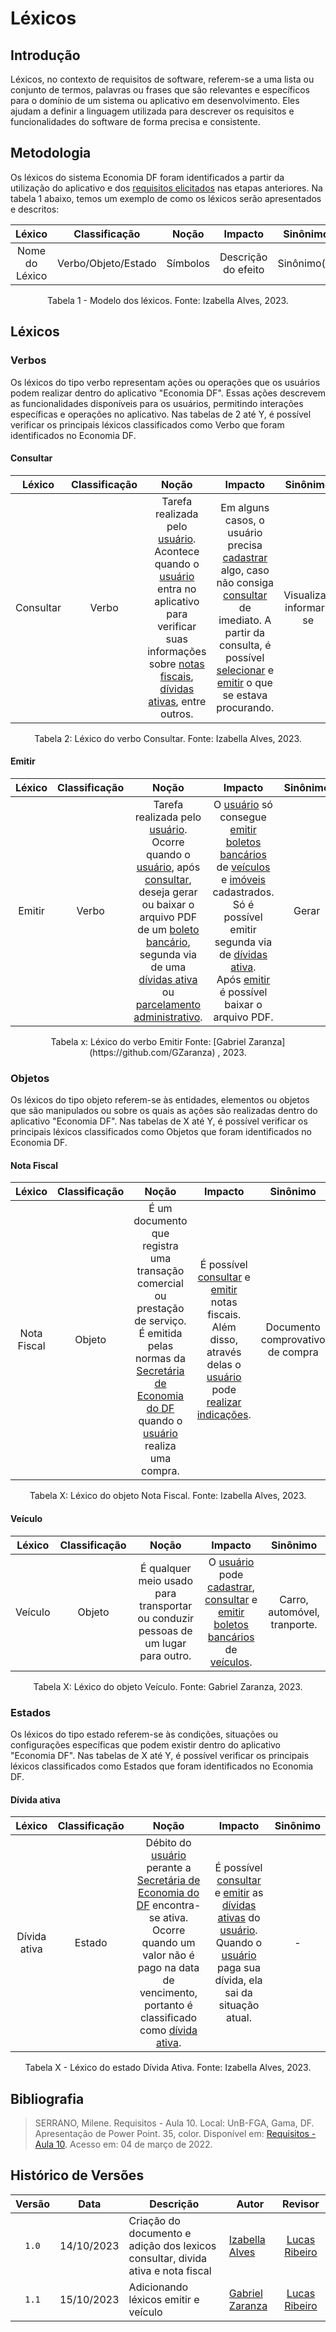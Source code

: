 # Léxicos
## Introdução
Léxicos, no contexto de requisitos de software, referem-se a uma lista ou conjunto de termos, palavras ou frases que são relevantes e específicos para o domínio de um sistema ou aplicativo em desenvolvimento. Eles ajudam a definir a linguagem utilizada para descrever os requisitos e funcionalidades do software de forma precisa e consistente.

## Metodologia
Os léxicos do sistema Economia DF foram identificados a partir da utilização do aplicativo e dos [requisitos elicitados](https://requisitos-de-software.github.io/2023.2-Economia-DF/elicitacao/requisitos-elicitados/#tabela-de-requisitos-elicitados) nas etapas anteriores. Na tabela 1 abaixo, temos um exemplo de como os léxicos serão apresentados e descritos:

|     Léxico     |   Classificação   |   Noção  |       Impacto       |   Sinônimo  |
| :------------: | :---------------: | :------: | :-----------------: | :---------: |
| Nome do Léxico | Verbo/Objeto/Estado | Símbolos | Descrição do efeito | Sinônimo(s) |
<div align="center">
<p>Tabela 1 - Modelo dos léxicos. Fonte: Izabella Alves, 2023.</p>
</div>

## Léxicos
### Verbos
Os léxicos do tipo verbo representam ações ou operações que os usuários podem realizar dentro do aplicativo "Economia DF". Essas ações descrevem as funcionalidades disponíveis para os usuários, permitindo interações específicas e operações no aplicativo. Nas tabelas
de 2 até Y, é possível verificar os principais léxicos classificados como Verbo que foram identificados no Economia DF.

#### <a id="consultar">Consultar</a>

|     Léxico     |   Classificação   |   Noção  |       Impacto       |   Sinônimo  |
| :------------: | :---------------: | :------: | :-----------------: | :---------: |
| Consultar | Verbo | Tarefa realizada pelo <a href="#usuario">usuário</a>. Acontece quando o <a href="#usuario">usuário</a> entra no aplicativo para verificar suas informações sobre <a href="#notasfiscais">notas fiscais</a>, <a href="#dividaativa">dívidas ativas</a>, entre outros. | Em alguns casos, o usuário precisa <a href="#cadastrar">cadastrar</a> algo, caso não consiga <a href="#consultar">consultar</a> de imediato. A partir da consulta, é possível <a href="#selecionar">selecionar</a> e <a href="#emitir">emitir</a> o que se estava procurando.| Visualizar, informar-se |

 <div align="center">
    <p> Tabela 2: Léxico do verbo Consultar. Fonte: Izabella Alves, 2023.</p> 
</div>

#### <a id="emitir">Emitir</a> 

|     Léxico     |   Classificação   |   Noção  |       Impacto       |   Sinônimo  |
| :------------: | :---------------: | :------: | :-----------------: | :---------: |
| Emitir | Verbo | Tarefa realizada pelo <a href="#usuario">usuário</a>. Ocorre quando o <a href="#usuario">usuário</a>, após <a href="#consultar">consultar</a>, deseja gerar ou baixar o arquivo PDF de um <a href="# boletobancario">boleto bancário</a>, segunda via de uma <a href="#dividaativa">dívidas ativa</a> ou <a href="#parcelamentoadm">parcelamento administrativo</a>. | O  <a href="#usuario">usuário</a> só consegue  <a href="#emitir">emitir</a> <a href="# boletobancario">boletos bancários</a> de <a href="#veiculo">veículos</a> e <a href="#imovel">imóveis</a> cadastrados. <br> Só é possível emitir segunda via de <a href="#dividaativa">dívidas ativa</a>. <br> Após <a href="#emitir">emitir</a> é possível baixar o arquivo PDF. | Gerar|

 <div align="center">
    <p> Tabela x: Léxico do verbo Emitir Fonte: [Gabriel Zaranza](https://github.com/GZaranza) , 2023. </p>
</div>

### Objetos
Os léxicos do tipo objeto referem-se às entidades, elementos ou objetos que são manipulados ou sobre os quais as ações são realizadas dentro do aplicativo "Economia DF". 
Nas tabelas de X até Y, é possível verificar os principais léxicos classificados como Objetos que foram identificados no Economia DF.

#### <a id="notafiscal">Nota Fiscal</a>
|     Léxico     |   Classificação   |   Noção  |       Impacto       |   Sinônimo  |
| :------------: | :---------------: | :------: | :-----------------: | :---------: |
| Nota Fiscal | Objeto | É um documento que registra uma transação comercial ou prestação de serviço. É emitida pelas normas da <a href="#seed">Secretária de Economia do DF</a> quando o <a href="#usuário">usuário</a> realiza uma compra.| É possível <a href="#consultar">consultar</a> e <a href="#emitir">emitir</a> notas fiscais. Além disso, através delas o <a href="#usuario">usuário</a> pode <a href="#realizarindicacao">realizar indicações</a>.| Documento comprovativo de compra |
 <div align="center">
    <p> Tabela X: Léxico do objeto Nota Fiscal. Fonte: Izabella Alves, 2023.</p>
</div>

#### <a id="veiculo">Veículo </a>
|     Léxico     |   Classificação   |   Noção  |       Impacto       |   Sinônimo  |
| :------------: | :---------------: | :------: | :-----------------: | :---------: |
|Veículo | Objeto | É qualquer meio usado para transportar ou conduzir pessoas de um lugar para outro. | O <a href="#usuario">usuário</a> pode <a href="#cadastrar">cadastrar</a>, <a href="#consultar">consultar</a> e <a href="#emitir">emitir</a> <a href="# boletobancario">boletos bancários</a> de <a href="#veiculo">veículos</a>.| Carro, automóvel, tranporte.|
 <div align="center">
    <p> Tabela X: Léxico do objeto Veículo. Fonte: Gabriel Zaranza, 2023.</p>
</div>


### Estados

Os léxicos do tipo estado referem-se às condições, situações ou configurações específicas que podem existir dentro do aplicativo "Economia DF".
Nas tabelas de X até Y, é possível verificar os principais léxicos classificados como Estados que foram identificados no Economia DF.

#### <a id="dividaativa">Dívida ativa</a>
|     Léxico     |   Classificação   |   Noção  |       Impacto       |   Sinônimo  |
| :------------: | :---------------: | :------: | :-----------------: | :---------: |
| Dívida ativa | Estado | Débito do <a href="#usuario">usuário</a> perante a <a href="#seed">Secretária de Economia do DF</a> encontra-se ativa. Ocorre quando um valor não é pago na data de vencimento, portanto é classificado como <a href="#dividaativa">dívida ativa</a>.|É possível <a href="#consultar">consultar</a> e <a href="#emitir">emitir</a> as <a href="#dividaativa">dívidas ativas</a> do <a href="#usuario">usuário</a>. Quando o <a href="#usuario">usuário</a> paga sua dívida, ela sai da situação atual.| - |
<div align="center">
<p>Tabela X - Léxico do estado Dívida Ativa. Fonte: Izabella Alves, 2023.</p>
</div>

## Bibliografia
> SERRANO, Milene. Requisitos - Aula 10. Local: UnB-FGA, Gama, DF. Apresentação de Power Point. 35, color. Disponível em: [Requisitos - Aula 10](https://aprender3.unb.br/pluginfile.php/2523091/mod_resource/content/1/Aula%2010.pdf). Acesso em: 04 de março de 2022.
>
## Histórico de Versões

|Versão|Data|Descrição|Autor|Revisor|
|:----:|----|---------|-----|:-------:|
|`1.0`|14/10/2023|Criação do documento e adição dos lexicos consultar, divida ativa e nota fiscal|[Izabella Alves](https://github.com/izabellaalves)|[Lucas Ribeiro](https://github.com/lucassouzs)|
|`1.1`|15/10/2023|Adicionando léxicos emitir e veículo|[Gabriel Zaranza](https://github.com/GZaranza)|[Lucas Ribeiro](https://github.com/lucassouzs)|

